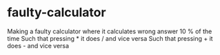 # faulty-calculator
Making a faulty calculator where it calculates wrong answer 10 % of the time
Such that pressing * it does / and vice versa
  Such that pressing + it does - and vice versa
